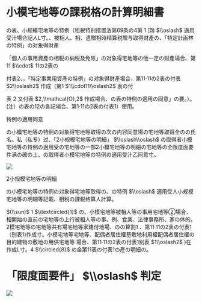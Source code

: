# 小模宅地等の課税格の計算明細書

の表、小规模宅地等の特例（租税特别措置法第69条の4第 $1$ 頂) $\\oslash$ 適用受汁場合記人L寸。、被相人、相、遗贈相時精算税贈与取得财產の、「特定計画林の特例」の对象得財產

「個人の事用資產の相税の納税及免除」の对象得宅地等の他一定の财產場合、第11 $\\cdot$ 11の2表の

付表2、，「特定事業用資產の特例」の对象得财產場合、第11·11の2表の付表 $2\\oslash2$ 作成（第1 $1\\cdot11\\oslash2$ 表の付

表 $2$ 又付表 $2,\\mathcal{O},2$ 作成場合、の表の特例の適用の同意」の要。）。(注）の表の12の各記場合、第1·11の2表の付表1）使用。

特例の適用同意

の小模宅地等の特例の对象得宅地等取得の次の内容同意場の宅地等取得全のの氏名。私（私专）过、「2小规模宅地等の明細」 $\\oslash\\oslash$ の取得者小模宅地等の特例の適用受の宅地等の一部2小模宅地等の明細の宅地等の全限度面要件满の確の上、の取得者小模宅地等の特例の適用受汁乙同意寸。

![](https://www.nta.go.jp/tmp/177c3c31-26ff-4595-a97c-5a1131207de4/images/99c494f27745d0fcdf339e12589d2d36657822936fdbde8d9686c8ac2d8545bc.jpg)

2小规模宅地等の明細

の小模宅地等の特例の对象得宅地等取得の、の特例 $\\oslash$ 適用受人小规模宅地等の明細等記載、相税の課税格算人計算。

$(\\sun)$ 1 $\\textcircled{1}$ の、小模宅地等被相人等の事用宅地等②場合、相開始の直前の宅地等の上行被相人等の事、例、食業、法律事務所、家の体的。2模宅地等の宅地等共有場宅地等家建付地場、のの算割1 、第11·11の2表の付表1（别表1)作成寸。小模宅地等宅地等、配偶者居住權基敷地利用權配偶者居住權の目的建物の敷地の用供宅地等 場合、第11·11の2表の付表1别表 $1\\oslash2$ )在作成L寸。4 $\\circled{8}$ の金第11表の付表1の產の明細の。

# 「限度面要件」 $\\oslash$ 判定

![](https://www.nta.go.jp/tmp/177c3c31-26ff-4595-a97c-5a1131207de4/images/88ae878a441c5a612fb589411422e73458db41423d7c30257c623d687b812088.jpg)